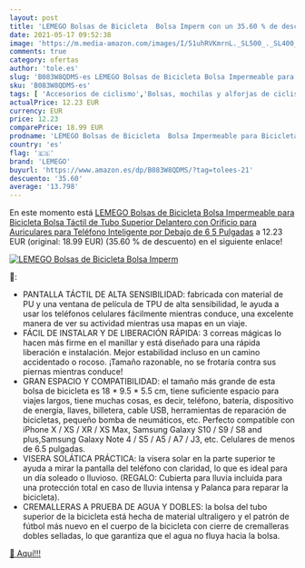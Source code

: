 ```yaml
---
layout: post
title: 'LEMEGO Bolsas de Bicicleta  Bolsa Imperm con un 35.60 % de descuento'
date: 2021-05-17 09:52:38
image: 'https://m.media-amazon.com/images/I/51uhRVKmrnL._SL500_._SL400_.jpg'
comments: true
category: ofertas
author: 'tole.es'
slug: 'B083W8QDMS-es LEMEGO Bolsas de Bicicleta Bolsa Impermeable para...'
sku: 'B083W8QDMS-es'
tags: [ 'Accesorios de ciclismo','Bolsas, mochilas y alforjas de ciclismo','Ciclismo','Deportes y aire libre','Portabicicletas','Ropa y equipo para deportes','bicicleta','lemego', ]
actualPrice: 12.23 EUR
currency: EUR
price: 12.23
comparePrice: 18.99 EUR
prodname: 'LEMEGO Bolsas de Bicicleta  Bolsa Impermeable para Bicicleta  Bolsa Táctil de Tubo Superior Delantero con Orificio para Auriculares para Teléfono Inteligente por Debajo de 6 5 Pulgadas'
country: 'es'
flag: '🇪🇸'
brand: 'LEMEGO'
buyurl: 'https://www.amazon.es/dp/B083W8QDMS/?tag=tolees-21'
descuento: '35.60'
average: '13.798'
---
```


En este momento está [LEMEGO Bolsas de Bicicleta  Bolsa Impermeable para Bicicleta  Bolsa Táctil de Tubo Superior Delantero con Orificio para Auriculares para Teléfono Inteligente por Debajo de 6 5 Pulgadas](https://www.amazon.es/dp/B083W8QDMS/?tag=tolees-21) a 12.23 EUR (original: 18.99 EUR) (35.60 %  de descuento) en el siguiente enlace!

[![LEMEGO Bolsas de Bicicleta  Bolsa Imperm](https://m.media-amazon.com/images/I/51uhRVKmrnL._SL500_._SL400_.jpg)](https://www.amazon.es/dp/B083W8QDMS/?tag=tolees-21)

🔎:

- PANTALLA TÁCTIL DE ALTA SENSIBILIDAD: fabricada con material de PU y una ventana de película de TPU de alta sensibilidad, le ayuda a usar los teléfonos celulares fácilmente mientras conduce, una excelente manera de ver su actividad mientras usa mapas en un viaje.
- FÁCIL DE INSTALAR Y DE LIBERACIÓN RÁPIDA: 3 correas mágicas lo hacen más firme en el manillar y está diseñado para una rápida liberación e instalación. Mejor estabilidad incluso en un camino accidentado o rocoso. ¡Tamaño razonable, no se frotaría contra sus piernas mientras conduce!
- GRAN ESPACIO Y COMPATIBILIDAD: el tamaño más grande de esta bolsa de bicicleta es 18 * 9.5 * 5.5 cm, tiene suficiente espacio para viajes largos, tiene muchas cosas, es decir, teléfono, batería, dispositivo de energía, llaves, billetera, cable USB, herramientas de reparación de bicicletas, pequeño bomba de neumáticos, etc. Perfecto compatible con iPhone X / XS / XR / XS Max, Samsung Galaxy S10 / S9 / S8 and plus,Samsung Galaxy Note 4 / S5 / A5 / A7 / J3, etc. Celulares de menos de 6.5 pulgadas.
- VISERA SOLÁTICA PRÁCTICA: la visera solar en la parte superior te ayuda a mirar la pantalla del teléfono con claridad, lo que es ideal para un día soleado o lluvioso. (REGALO: Cubierta para lluvia incluida para una protección total en caso de lluvia intensa y Palanca para reparar la bicicleta).
- CREMALLERAS A PRUEBA DE AGUA Y DOBLES: la bolsa del tubo superior de la bicicleta está hecha de material ultraligero y el patrón de fútbol más nuevo en el cuerpo de la bicicleta con cierre de cremalleras dobles selladas, lo que garantiza que el agua no fluya hacia la bolsa.

[🛒 Aquí!!!](https://www.amazon.es/dp/B083W8QDMS/?tag=tolees-21)

